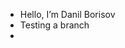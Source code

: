 - Hello, I’m Danil Borisov
- Testing a branch
- 

<!---
DarenDN/DarenDN is a ✨ special ✨ repository because its `README.md` (this file) appears on your GitHub profile.
You can click the Preview link to take a look at your changes.
--->
